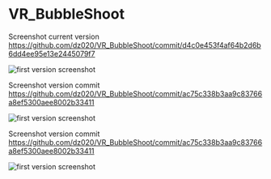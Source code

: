 # VR_BubbleShoot

Screenshot current version https://github.com/dz020/VR_BubbleShoot/commit/d4c0e453f4af64b2d6b6dd4ee95e13e2445079f7

![first version screenshot](http://dominikzinser.com/img/latest_version.jpg)


Screenshot version commit https://github.com/dz020/VR_BubbleShoot/commit/ac75c338b3aa9c83766a8ef5300aee8002b33411

![first version screenshot](http://dominikzinser.com/img/current_version.jpg)


Screenshot version commit https://github.com/dz020/VR_BubbleShoot/commit/ac75c338b3aa9c83766a8ef5300aee8002b33411

![first version screenshot](http://dominikzinser.com/img/vr_game.jpg)

